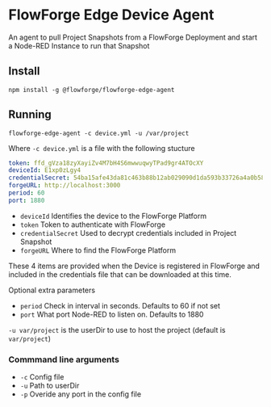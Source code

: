 # FlowForge Edge Device Agent

An agent to pull Project Snapshots from a FlowForge Deployment and start a Node-RED Instance to run that Snapshot

## Install

```
npm install -g @flowforge/flowforge-edge-agent
```

## Running

```
flowforge-edge-agent -c device.yml -u /var/project
```

Where `-c device.yml` is a file with the following stucture

```yaml
token: ffd_gVza18zyXayiZv4M7bH4S6mwwuqwyTPad9gr4ATOcXY
deviceId: E1xp0zLgy4
credentialSecret: 54ba15afe43da81c463b88b12ab029090d1da593b33726a4a0b581395c26a1ad
forgeURL: http://localhost:3000
period: 60
port: 1880
```

- `deviceId` Identifies the device to the FlowForge Platform
- `token` Token to authenticate with FlowForge
- `credentialSecret` Used to decrypt credentials included in Project Snapshot
- `forgeURL` Where to find the FlowForge Platform

These 4 items are provided when the Device is registered in FlowForge and included in the credentials file 
that can be downloaded at this time.

Optional extra parameters

- `period` Check in interval in seconds. Defaults to 60 if not set
- `port` What port Node-RED to listen on. Defaults to 1880


`-u var/project` is the userDir to use to host the project (default is `var/project`)

### Commmand line arguments

 - `-c` Config file
 - `-u` Path to userDir
 - `-p` Overide any port in the config file